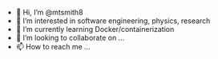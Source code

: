 - 👋 Hi, I’m @mtsmith8
- 👀 I’m interested in software engineering, physics, research
- 🌱 I’m currently learning Docker/containerization
- 💞️ I’m looking to collaborate on ...
- 📫 How to reach me ...

<!---
themorgantanner/themorgantanner is a ✨ special ✨ repository because its `README.md` (this file) appears on your GitHub profile.
You can click the Preview link to take a look at your changes.
--->
